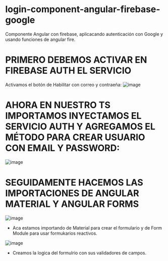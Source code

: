 # login-component-angular-firebase-google
Componente Angular con firebase, aplicacando autenticación con Google y usando funciones de angular fire.

# PRIMERO DEBEMOS ACTIVAR EN FIREBASE AUTH EL SERVICIO
Activamos el botón de Habilitar con correo y contraeña:
![image](https://github.com/user-attachments/assets/0b3c30ca-cab5-4dd3-af7b-e0352fedb751)

# AHORA EN NUESTRO TS IMPORTAMOS INYECTAMOS EL SERVICIO AUTH Y AGREGAMOS EL MÉTODO PARA CREAR USUARIO CON EMAIL Y PASSWORD:
![image](https://github.com/user-attachments/assets/aae2bf07-e8ca-4902-9cfe-0e992fea71e9)

# SEGUIDAMENTE HACEMOS LAS IMPORTACIONES DE ANGULAR MATERIAL Y ANGULAR FORMS
![image](https://github.com/user-attachments/assets/904a4145-0178-4660-ad56-9741249d8549)
* Aca estamos importando de Material para crear el formulario y de Form Module para usar formukarios reactivos.
  
![image](https://github.com/user-attachments/assets/1b9fb06e-596e-4cd0-8e55-87a27f96a0ea)
* Creamos la logica del formulrio con sus validadores de campos.




